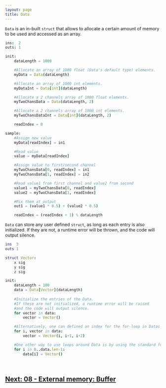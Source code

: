 ```yaml
---
layout: page
title: Data
---
```


`Data` is an in-built `struct` that allows to allocate a certain amount of memory to be used and accessed as an array.

```nim
ins:  2
outs: 1

init:
    dataLength = 1000

    #Allocate an array of 1000 float (Data's default type) elements.
    myData = Data(dataLength)

    #Allocate an array of 1000 int elements.
    myDataInt = Data[int](dataLength)

    #Allocate a 2 channels array of 1000 float elements.
    myTwoChansData = Data(dataLength, 2)

    #Allocate a 2 channels array of 1000 int elements.
    myTwoChansDataInt = Data[int](dataLength, 2)

    readIndex = 0

sample:
    #Assign new value
    myData[readIndex] = in1

    #Read value
    value = myData[readIndex]

    #Assign value to first/second channel
    myTwoChansData[0, readIndex] = in1
    myTwoChansData[1, readIndex] = in2

    #Read value1 from first channel and value2 from second
    value1 = myTwoChansData[0, readIndex]
    value2 = myTwoChansData[1, readIndex]

    #Mix them at output
    out1 = (value1 * 0.5) + (value2 * 0.5)

    readIndex = (readIndex + 1) % dataLength
```

`Data` can store any user defined `struct`, as long as each entry is also initialized. If they are not, a runtime error will be thrown, and the code will output silence.

```nim
ins  3
outs 1

struct Vector:
    x sig
    y sig
    z sig

init:
    dataLength = 100
    data = Data[Vector](dataLength)
    
    #Initialize the entries of the Data. 
    #If these are not initialized, a runtime error will be raised
    #and the code will output silence.
    for vector in data:
        vector = Vector()

    #Alternatively, one can defined an index for the for-loop in Datas like this:
    for i, vector in data:
        vector = Vector(i, i+1, i+2)

    #One other way to use loops around Data is by using the standard for-loop counting syntax:
    for i in 0..data.len-1:
        data[i] = Vector()
```

<br>

## [Next: 08 - External memory: Buffer](08_buffer.md)